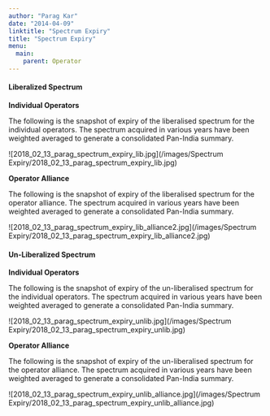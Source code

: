 ```yaml
---
author: "Parag Kar"
date: "2014-04-09"
linktitle: "Spectrum Expiry"
title: "Spectrum Expiry"
menu:
  main:
    parent: Operator
---
```



#### Liberalized Spectrum

**Individual Operators**

The following is the snapshot of expiry of the liberalised spectrum for the individual operators. The spectrum acquired in various years have been weighted averaged to generate a consolidated Pan-India summary.

![2018_02_13_parag_spectrum_expiry_lib.jpg](/images/Spectrum Expiry/2018_02_13_parag_spectrum_expiry_lib.jpg)

**Operator Alliance**

The following is the snapshot of expiry of the liberalised spectrum for the operator alliance. The spectrum acquired in various years have been weighted averaged to generate a consolidated Pan-India summary.

![2018_02_13_parag_spectrum_expiry_lib_alliance2.jpg](/images/Spectrum Expiry/2018_02_13_parag_spectrum_expiry_lib_alliance2.jpg)

#### Un-Liberalized Spectrum

**Individual Operators**

The following is the snapshot of expiry of the un-liberalised spectrum for the individual operators. The spectrum acquired in various years have been weighted averaged to generate a consolidated Pan-India summary.

![2018_02_13_parag_spectrum_expiry_unlib.jpg](/images/Spectrum Expiry/2018_02_13_parag_spectrum_expiry_unlib.jpg)

**Operator Alliance**

The following is the snapshot of expiry of the un-liberalised spectrum for the operator alliance. The spectrum acquired in various years have been weighted averaged to generate a consolidated Pan-India summary.

![2018_02_13_parag_spectrum_expiry_unlib_alliance.jpg](/images/Spectrum Expiry/2018_02_13_parag_spectrum_expiry_unlib_alliance.jpg)

 

